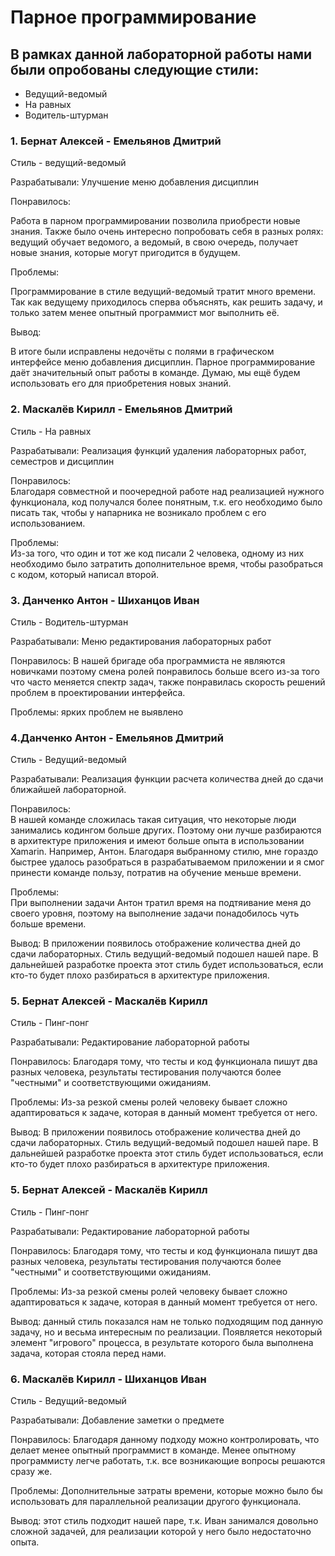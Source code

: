 # Парное программирование
## В рамках данной лабораторной работы нами были опробованы следующие стили:

 * Ведущий-ведомый
 * На равных
 * Водитель-штурман


### 1. Бернат Алексей - Емельянов Дмитрий
Стиль - ведущий-ведомый

Разрабатывали:
Улучшение меню добавления дисциплин

Понравилось:

Работа в парном программировании позволила приобрести новые знания. Также было очень интересно попробовать себя в разных ролях: ведущий обучает ведомого, а ведомый, в свою очередь, получает новые знания, которые могут пригодится в будущем.

Проблемы:

Программирование в стиле ведущий-ведомый тратит много времени. Так как ведущему приходилось сперва объяснять, как решить задачу, и только затем менее опытный программист мог выполнить её.  

Вывод:

В итоге были исправлены недочёты с полями в графическом интерфейсе меню добавления дисциплин. Парное программирование даёт значительный опыт работы в команде. Думаю, мы ещё будем использовать его для приобретения новых знаний. 

### 2. Маскалёв Кирилл - Емельянов Дмитрий
Стиль - На равных

Разрабатывали:
Реализация функций удаления лабораторных работ, семестров и дисциплин

Понравилось:  
Благодаря совместной и поочередной работе над реализацией нужного функционала, код получался более понятным, т.к. его необходимо было писать так, чтобы у напарника не возникало проблем с его использованием.

Проблемы:  
Из-за того, что один и тот же код писали 2 человека, одному из них необходимо было затратить дополнительное время, чтобы разобраться с кодом, который написал второй. 

### 3. Данченко Антон - Шиханцов Иван
Стиль - Водитель-штурман

Разрабатывали:
Меню редактирования лабораторных работ

Понравилось: 
В нашей бригаде оба программиста не являются новичками поэтому смена ролей понравилось больше всего из-за того что часто меняется спектр задач, также понравилась скорость решений проблем в проектировании интерфейса. 

Проблемы: ярких проблем не выявлено

### 4.Данченко Антон - Емельянов Дмитрий
Стиль - Ведущий-ведомый

Разрабатывали:
Реализация функции расчета количества дней до сдачи ближайшей лабораторной.

Понравилось:  
В нашей команде сложилась такая ситуация, что некоторые люди занимались кодингом больше других. Поэтому они лучше разбираются в архитектуре приложения и имеют больше опыта в использовании Xamarin. Например, Антон. 
Благодаря выбранному стилю, мне гораздо быстрее удалось разобраться в разрабатываемом приложении и я смог принести команде пользу, потратив на обучение меньше времени.

Проблемы:  
При выполнении задачи Антон тратил время на подтяивание меня до своего уровня, поэтому на выполнение задачи понадобилось чуть больше времени.

Вывод: 
В приложении появилось отображение количества дней до сдачи лабораторных. Стиль ведущий-ведомый подошел нашей паре. В дальнейшей разработке проекта этот стиль будет использоваться, если кто-то будет плохо разбираться в архитектуре приложения.

### 5. Бернат Алексей - Маскалёв Кирилл  
Стиль - Пинг-понг

Разрабатывали:
Редактирование лабораторной работы

Понравилось: 
Благодаря тому, что тесты и код функционала пишут два разных человека, результаты тестирования получаются более "честными" и соответствующими ожиданиям.

Проблемы:
Из-за резкой смены ролей человеку бывает сложно адаптироваться к задаче, которая в данный момент требуется от него.

Вывод: 
В приложении появилось отображение количества дней до сдачи лабораторных. Стиль ведущий-ведомый подошел нашей паре. В дальнейшей разработке проекта этот стиль будет использоваться, если кто-то будет плохо разбираться в архитектуре приложения.

### 5. Бернат Алексей - Маскалёв Кирилл  
Стиль - Пинг-понг

Разрабатывали:
Редактирование лабораторной работы

Понравилось: 
Благодаря тому, что тесты и код функционала пишут два разных человека, результаты тестирования получаются более "честными" и соответствующими ожиданиям.

Проблемы:
Из-за резкой смены ролей человеку бывает сложно адаптироваться к задаче, которая в данный момент требуется от него.

Вывод: данный стиль показался нам не только подходящим под данную задачу, но и весьма интересным по реализации. Появляется некоторый элемент "игрового" процесса, в результате которого была выполнена задача, которая стояла перед нами.

### 6. Маскалёв Кирилл - Шиханцов Иван
Стиль - Ведущий-ведомый

Разрабатывали:
Добавление заметки о предмете  

Понравилось: 
Благодаря данному подходу можно контролировать, что делает менее опытный программист в команде.
Менее опытному программисту легче работать, т.к. все возникающие вопросы решаются сразу же.

Проблемы:
Дополнительные затраты времени, которые можно было бы использовать для параллельной реализации другого функционала.

Вывод: этот стиль подходит нашей паре, т.к. Иван занимался довольно сложной задачей, для реализации которой у него было недостаточно опыта.
